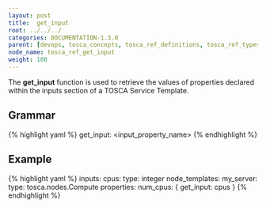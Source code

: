 ```yaml
---
layout: post
title:  get_input
root: ../../../
categories: DOCUMENTATION-1.3.0
parent: [devops, tosca_concepts, tosca_ref_definitions, tosca_ref_types_function_definition]
node_name: tosca_ref_get_input
weight: 100
---
```


The **get_input** function is used to retrieve the values of properties declared within the inputs section of a TOSCA Service Template.

## Grammar

{% highlight yaml %}
get_input: <input_property_name>
{% endhighlight %}

## Example

{% highlight yaml %}
inputs:
  cpus:
    type: integer
  node_templates:
    my_server:
      type: tosca.nodes.Compute
      properties:
        num_cpus: { get_input: cpus }
{% endhighlight %}
